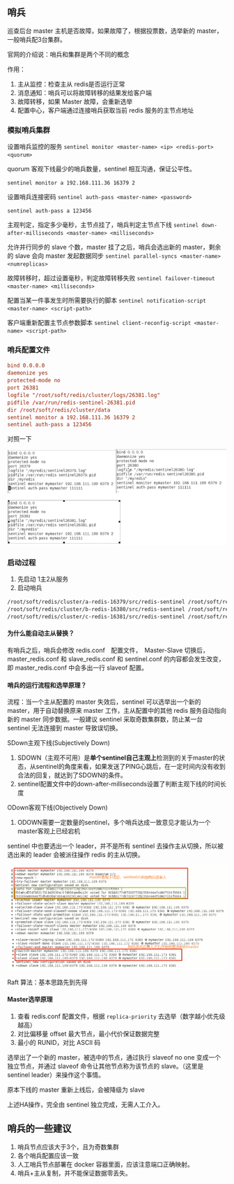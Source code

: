 ## 哨兵

巡查后台 master 主机是否故障，如果故障了，根据投票数，选举新的 master，一般哨兵配3台集群。

官网的介绍说：哨兵和集群是两个不同的概念

作用：

1. 主从监控：检查主从 redis是否运行正常
2. 消息通知：哨兵可以将故障转移的结果发给客户端
3. 故障转移，如果 Master 故障，会重新选举
4. 配置中心，客户端通过连接哨兵获取当前 redis 服务的主节点地址



### 模拟哨兵集群

设置哨兵监控的服务 `sentinel monitor <master-name> <ip> <redis-port> <quorum>` 

quorum 客观下线最少的哨兵数量，sentinel 相互沟通，保证公平性。

```
sentinel monitor a 192.168.111.36 16379 2
```



设置哨兵连接密码 `sentinel auth-pass <master-name> <password>`

```
sentinel auth-pass a 123456
```



主观判定，指定多少毫秒，主节点挂了，哨兵判定主节点下线 `sentinel down-after-milliseconds <master-name> <milliseconds>`



允许并行同步的 slave 个数，master 挂了之后，哨兵会选出新的 master，剩余的 slave 会向 master 发起数据同步 `sentinel parallel-syncs <master-name> <numreplicas>`



故障转移时，超过设置毫秒，判定故障转移失败 `sentinel failover-timeout <master-name> <milliseconds>`



配置当某一件事发生时所需要执行的脚本 `sentinel notification-script <master-name> <script-path>`



客户端重新配置主节点参数脚本 `sentinel client-reconfig-script <master-name> <script-path>`



### 哨兵配置文件

```conf
bind 0.0.0.0
daemonize yes
protected-mode no
port 26381
logfile "/root/soft/redis/cluster/logs/26381.log"
pidfile /var/run/redis-sentinel-26381.pid
dir /root/soft/redis/cluster/data
sentinel monitor a 192.168.111.36 16379 2
sentinel auth-pass a 123456
```



对照一下 

![image-20240801013649551](images/1.10、Redis哨兵/image-20240801013649551.png)





### 启动过程

1. 先启动 1主2从服务
2. 启动哨兵

```sh
/root/soft/redis/cluster/a-redis-16379/src/redis-sentinel /root/soft/redis/cluster/config/sentinel-26379.conf --sentinel
/root/soft/redis/cluster/b-redis-16380/src/redis-sentinel /root/soft/redis/cluster/config/sentinel-26380.conf --sentinel
/root/soft/redis/cluster/c-redis-16381/src/redis-sentinel /root/soft/redis/cluster/config/sentinel-26381.conf --sentinel
```





#### 为什么能自动主从替换？

有哨兵之后，哨兵会修改 redis.conf　配置文件，　Master-Slave 切换后，master_redis.conf 和 slave_redis.conf 和 sentinel.conf 的内容都会发生改变，即 master_redis.conf 中会多出一行 slaveof 配置。





#### 哨兵的运行流程和选举原理？

流程：当一个主从配置的 master 失效后，sentinel 可以选举出一个新的 master，用于自动替换原来 master 工作，主从配置中的其他 redis 服务自动指向新的 master 同步数据。一般建议 sentinel 采取奇数集群数，防止某一台 sentinel 无法连接到 master 导致误切换。



SDown主观下线(Subjectively Down)

1. SDOWN（主观不可用）是**单个sentinel自己主观上**检测到的关于master的状态，从sentinel的角度来看，如果发送了PING心跳后，在一定时间内没有收到合法的回复，就达到了SDOWN的条件。
2. sentinel配置文件中的down-after-milliseconds设置了判断主观下线的时间长度



ODown客观下线(Objectively Down)

1. ODOWN需要一定数量的sentinel，多个哨兵达成一致意见才能认为一个master客观上已经宕机



sentinel 中也要选出一个 leader，并不是所有 sentinel 去操作主从切换，所以被选出来的 leader 会被派往操作 redis 的主从切换。

![image-20240801220749742](images/1.10、Redis哨兵/image-20240801220749742.png)

Raft 算法：基本思路先到先得





#### Master选举原理

1. 查看 redis.conf 配置文件，根据 `replica-priority` 去选举（数字越小优先级越高）
2. 对比偏移量 offset 最大节点，最小代价保证数据完整
3. 最小的 RUNID，对比 ASCII 码

选举出了一个新的 master，被选中的节点，通过执行 slaveof no one 变成一个独立节点，并通过 slaveof 命令让其他节点称为该节点的 slave。（这里是 sentinel leader）来操作这个事情。

原本下线的 master 重新上线后，会被降级为 slave

上述HA操作，完全由 sentinel 独立完成，无需人工介入。





## 哨兵的一些建议

1. 哨兵节点应该大于3个，且为奇数集群
2. 各个哨兵配置应该一致
3. 人工哨兵节点部署在 docker 容器里面，应该注意端口正确映射。
4. 哨兵+主从复制，并不能保证数据零丢失。



